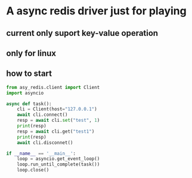 # A async redis driver just for playing

## current only suport key-value operation

## only for linux

## how to start


```python
from asy_redis.client import Client
import asyncio

async def task():
    cli = Client(host="127.0.0.1")
    await cli.connect()
    resp = await cli.set("test", 1)
    print(resp)
    resp = await cli.get("test1")
    print(resp)
    await cli.disconnet()

if __name__ == '__main__':
    loop = asyncio.get_event_loop()
    loop.run_until_complete(task())
    loop.close()
```